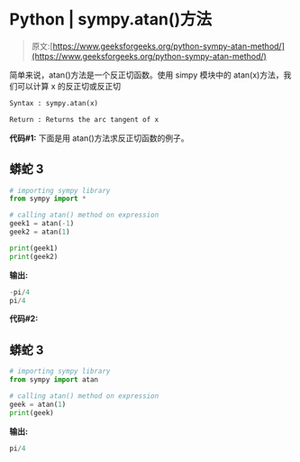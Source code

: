# Python | sympy.atan()方法

> 原文:[https://www.geeksforgeeks.org/python-sympy-atan-method/](https://www.geeksforgeeks.org/python-sympy-atan-method/)

简单来说，atan()方法是一个反正切函数。使用 simpy 模块中的 atan(x)方法，我们可以计算 x 的反正切或反正切

```py
Syntax : sympy.atan(x)

Return : Returns the arc tangent of x 
```

**代码#1:**
下面是用 atan()方法求反正切函数的例子。

## 蟒蛇 3

```py
# importing sympy library
from sympy import *

# calling atan() method on expression
geek1 = atan(-1)
geek2 = atan(1)

print(geek1)
print(geek2)
```

**输出:**

```py
-pi/4
pi/4
```

**代码#2:**

## 蟒蛇 3

```py
# importing sympy library
from sympy import atan

# calling atan() method on expression
geek = atan(1)
print(geek)
```

**输出:**

```py
pi/4
```